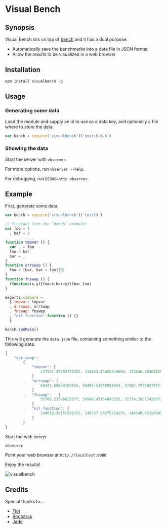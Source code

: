 # Visual Bench

## Synopsis

Visual Bench sits on top of [bench](https://github.com/isaacs/node-bench) and it has a dual purpose:

* Automatically save the benchmarks into a data file in JSON format
* Allow the results to be visualized in a web browser


## Installation

`npm install visualbench -g`


## Usage

### Generating some data

Load the module and supply an id to use as a data key, and optionally a file where to store the data.

```javascript
var bench = require('visualbench')('emit:0.0.4')
```

### Showing the data

Start the server with `vbserver`.

For more options, run `vbserver --help`.

For debugging, run `DEBUG=http vbserver`.


## Example

First, generate some data.

```javascript
var bench = require('visualbench')('testId')

// Straight from the `bench` examples
var foo = 1
  , bar = 2

function tmpvar () {
  var _ = foo
  foo = bar
  bar = _
}
function arrswap () {
  foo = [bar, bar = foo][0]
}
function fnswap () {
  (function(x,y){foo=x;bar=y})(bar,foo)
}

exports.compare =
  { tmpvar: tmpvar
  , arrswap: arrswap
  , fnswap: fnswap
  , "nil function":function () {}
  }

bench.runMain()
```

This will generate the `data.json` file, containing something similar to the following data.

```javascript
{
	"var-swap":
		{
			"tmpvar": [
				117527.47252747252, 115553.44655344656, 113636.36363636363, 99736.26373626373, 98266.73326673327
			]
		,	"arrswap": [
				60341.65834165834, 58489.51048951049, 57202.79720279721, 54672.32767232767, 53621.37862137862
			]
		,	"fnswap":	[
				55766.23376623377, 54548.45154845155, 51734.26573426573, 51650.34965034965, 51682.317682317684
			]
		,	"nil function": [
				149618.38161838162, 149757.24275724276, 144548.45154845156, 127869.13086913087, 127647.35264735264
			]
		}
}
```

Start the web server.

`vbserver`

Point your web browser at `http://localhost:8080`

Enjoy the results!

![visualbench](https://github.com/pierrec/node-atok/tree/master/img/vb.png)

## Credits

Special thanks to...

* [Flot](http://code.google.com/p/flot/)
* [Bootstrap](http://twitter.github.com/bootstrap/index.html)
* [Jade](http://jade-lang.com/)
